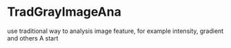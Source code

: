# TradGrayImageAna
use traditional way to analysis image feature, for example intensity, gradient and others
A start
